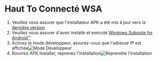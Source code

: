 # Haut To Connecté WSA
1. Veuillez vous assurer que l'installateur APK a été mis à jour vers la [dernière version](https://www.microsoft.com/store/productId/9P2JFQ43FPPG "APK Installer")
2. Veuillez vous assurer d'avoir installé et exécuté [Windows Subsiste for Android™](https://www.microsoft.com/store/productId/9P3395VX91NR)
3. Activez le mode développeur, assurez-vous que l'adresse IP est affichée![Mode Développeur](https://raw.githubusercontent.com/Paving-Base/APK-Installer/screenshots/Documents/Tutorials/How%20To%20Connect%20WSA/Images/Snipaste_2022-10-02_19-02-09.png)
4. Rouvrez APK Installer, reprenez l'installation![Reprendre l'installation](https://raw.githubusercontent.com/Paving-Base/APK-Installer/screenshots/Documents/Tutorials/How%20To%20Connect%20WSA/Images/Snipaste_2022-10-02_17-34-04.png)
